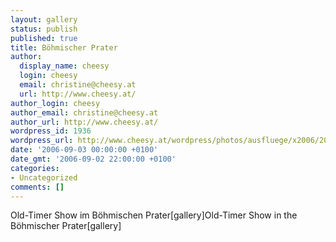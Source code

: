 ```yaml
---
layout: gallery
status: publish
published: true
title: Böhmischer Prater
author:
  display_name: cheesy
  login: cheesy
  email: christine@cheesy.at
  url: http://www.cheesy.at/
author_login: cheesy
author_email: christine@cheesy.at
author_url: http://www.cheesy.at/
wordpress_id: 1936
wordpress_url: http://www.cheesy.at/wordpress/photos/ausfluege/x2006/2006-09-03/
date: '2006-09-03 00:00:00 +0100'
date_gmt: '2006-09-02 22:00:00 +0100'
categories:
- Uncategorized
comments: []
---
```

<!--:de-->Old-Timer Show im Böhmischen Prater[gallery]<!--:--><!--:en-->Old-Timer Show in the Böhmischer Prater[gallery]<!--:-->
